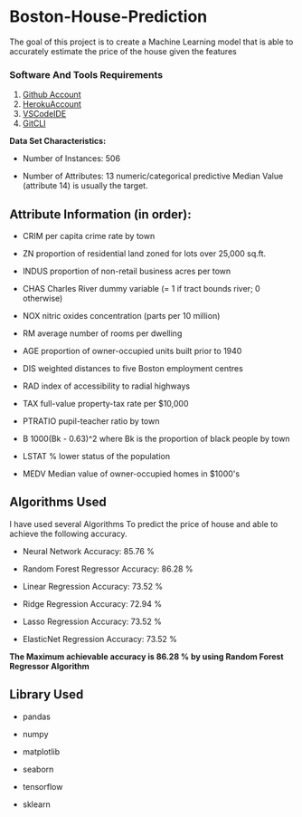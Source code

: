# Boston-House-Prediction
The goal of this project is to create a Machine Learning model that is able to accurately estimate the price of the house given the features


### Software And Tools Requirements

1. [Github Account](https://github.com)
2. [HerokuAccount](https://heroku.com)
3. [VSCodeIDE](https://code.visualstudio.com/)
4. [GitCLI](https://git-scm.com/book/en/v2/Getting-Started-The-Command-Line)



**Data Set Characteristics:**  

- Number of Instances: 506  

- Number of Attributes: 13 numeric/categorical predictive Median Value (attribute 14) is usually the target.


 ## **Attribute Information (in order):**



- CRIM     per capita crime rate by town      

- ZN       proportion of residential land zoned for lots over 25,000 sq.ft.        

- INDUS    proportion of non-retail business acres per town       

- CHAS     Charles River dummy variable (= 1 if tract bounds river; 0 otherwise)       

- NOX      nitric oxides concentration (parts per 10 million)        

- RM       average number of rooms per dwelling        

- AGE      proportion of owner-occupied units built prior to 1940        

- DIS      weighted distances to five Boston employment centres

- RAD      index of accessibility to radial highways       

- TAX      full-value property-tax rate per $10,000        

- PTRATIO  pupil-teacher ratio by town        

- B        1000(Bk - 0.63)^2 where Bk is the proportion of black people by town      

- LSTAT    % lower status of the population       

- MEDV     Median value of owner-occupied homes in $1000's   

##     Algorithms Used
I have used several Algorithms To predict the price of house and able to achieve the following accuracy.

- Neural Network Accuracy: 85.76 %

- Random Forest Regressor Accuracy: 86.28 %

- Linear Regression Accuracy: 73.52 %

- Ridge Regression Accuracy: 72.94 %

- Lasso Regression Accuracy: 73.52 %

- ElasticNet Regression Accuracy: 73.52 %

**The Maximum achievable accuracy is 86.28 % by using Random Forest Regressor Algorithm**
 
 
##  **Library Used**

- pandas

- numpy

- matplotlib

- seaborn

- tensorflow

- sklearn
